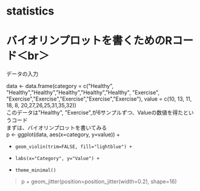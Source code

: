 # statistics

# バイオリンプロットを書くためのRコード＜br＞
データの入力 <br>

data <- data.frame(category = c("Healthy", "Healthy","Healthy","Healthy","Healthy","Healthy", "Exercise", "Exercise","Exercise","Exercise","Exercise","Exercise"), value = c(10, 13, 11, 18, 8, 20,27,26,25,31,35,32))<br>
このデータは"Healthy", "Exercise",が6サンプルずつ、Valueの数値を得たというコード<br>
まずは、バイオリンプロットを書いてみる<br>
p <- ggplot(data, aes(x=category, y=value)) + 
+     geom_violin(trim=FALSE, fill="lightblue") +
+     labs(x="Category", y="Value") +
+     theme_minimal()
> 
> p + geom_jitter(position=position_jitter(width=0.2), shape=16)

